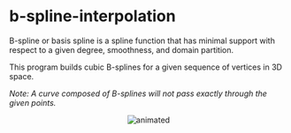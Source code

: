 # b-spline-interpolation
B-spline or basis spline is a spline function that has minimal support with respect to a given degree, smoothness, and domain partition.

This program builds cubic B-splines for a given sequence of vertices in 3D space.

*Note: A curve composed of B-splines will not pass exactly through the given points.*

<p align="center">
  <img src="https://i.imgur.com/125pCnQ.gif" alt="animated" />
</p>
